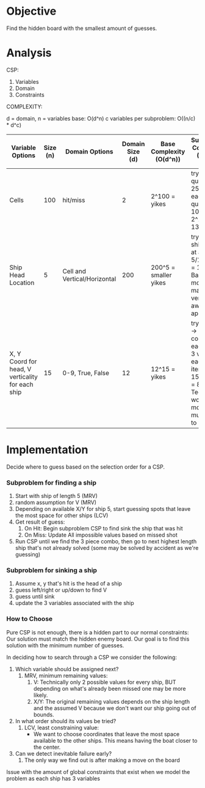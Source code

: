 # Objective
Find the hidden board with the smallest amount of guesses. 


# Analysis
CSP:
1. Variables
2. Domain
3. Constraints

COMPLEXITY:

d = domain, n = variables
base: O(d^n)
c variables per subproblem: O((n/c) \* d^c)

| Variable Options  | Size (n)  | Domain Options | Domain Size (d)| Base Complexity (O(d^n)) | Subproblem Complexity (O(n/c * d^c))
|---|---|---|---|---|---
| Cells  | 100  | hit/miss | 2 | 2^100 = yikes | try in quadrants? 25 spaces each quadrant: 100/25 * 2^25 = 134217728 
| Ship Head Location  | 5  | Cell and Vertical/Horizontal | 200 | 200^5 = smaller yikes | try each ship? 1 ship at a time: 5/1 * 200^1 = 1000 Not Bad! but our model makes this a very awkward approach
| X, Y Coord for head, V verticality for each ship  | 15  | 0-9, True, False | 12 | 12^15 = yikes | try finding V -> X -> Y combo for each ship? 3 variable each iteration: 15/3 * 12^3 = 8640 Technically worse, BUT model is much easier to work with

# Implementation
Decide where to guess based on the selection order for a CSP.
### Subproblem for finding a ship
1. Start with ship of length 5 (MRV)
2. random assumption for V (MRV)
3. Depending on available X/Y for ship 5, start guessing spots that leave the most space for other ships (LCV)
4. Get result of guess:
    1. On Hit: Begin subproblem CSP to find sink the ship that was hit
    2. On Miss: Update All impossible values based on missed shot
6. Run CSP until we find the 3 piece combo, then go to next highest length ship that's not already solved (some may be solved by accident as we're guessing)

### Subproblem for sinking a ship

1. Assume x, y that's hit is the head of a ship
2. guess left/right or up/down to find V
3. guess until sink
4. update the 3 variables associated with the ship


### How to Choose
Pure CSP is not enough, there is a hidden part to our normal constraints: Our solution must match the hidden enemy board. Our goal is to find this solution with the minimum number of guesses.

In deciding how to search through a CSP we consider the following:

1. Which variable should be assigned next?
	1. MRV, minimum remaining values:
		1. V: Technically only 2 possible values for every ship, BUT depending on what's already been missed one may be more likely.
		2. X/Y: The original remaining values depends on the ship length and the assumed V because we don't want our ship going out of bounds.
2. In what order should its values be tried?
	1. LCV, least constraining value:
        - We want to choose coordinates that leave the most space available to the other ships. This means having the boat closer to the center. 
3. Can we detect inevitable failure early?
    1. The only way we find out is after making a move on the board



Issue with the amount of global constraints that exist when we model the problem as each ship has 3 variables